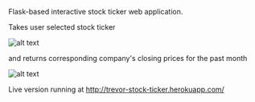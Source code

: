 Flask-based interactive stock ticker web application. 

Takes user selected stock ticker

![alt text](https://github.com/trevorwitter/stock-ticker/blob/master/ticker_select.tiff)

and returns corresponding company's closing prices for the past month



![alt text](https://github.com/trevorwitter/stock-ticker/blob/master/stock_price.tiff)

Live version running at http://trevor-stock-ticker.herokuapp.com/
